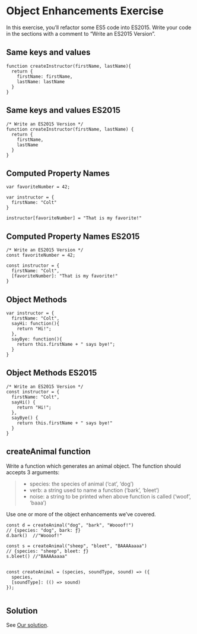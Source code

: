 Object Enhancements Exercise
============================

In this exercise, you’ll refactor some ES5 code into ES2015. Write your code in the sections with a comment to “Write an ES2015 Version”.

Same keys and values
--------------------
```
function createInstructor(firstName, lastName){
  return {
    firstName: firstName,
    lastName: lastName
  }
}
```
Same keys and values ES2015
---------------------------
```
/* Write an ES2015 Version */
function createInstructor(firstName, lastName) {
  return {
    firstName,
    lastName
  }
}

```
Computed Property Names
-----------------------
```
var favoriteNumber = 42;

var instructor = {
  firstName: "Colt"
}

instructor[favoriteNumber] = "That is my favorite!"
```
Computed Property Names ES2015
------------------------------
```
/* Write an ES2015 Version */
const favoriteNumber = 42;

const instructor = {
  firstName: "Colt",
  [favoriteNumber]: "That is my favorite!"
}

```
Object Methods
--------------
```
var instructor = {
  firstName: "Colt",
  sayHi: function(){
    return "Hi!";
  },
  sayBye: function(){
    return this.firstName + " says bye!";
  }
}
```
Object Methods ES2015
---------------------
```
/* Write an ES2015 Version */
const instructor = {
  firstName: "Colt",
  sayHi() {
    return "Hi!";
  },
  sayBye() {
    return this.firstName + " says bye!"
  }
}
```
createAnimal function
---------------------

Write a function which generates an animal object. The function should accepts 3 arguments:

> *   species: the species of animal (‘cat’, ‘dog’)
> *   verb: a string used to name a function (‘bark’, ‘bleet’)
> *   noise: a string to be printed when above function is called (‘woof’, ‘baaa’)

Use one or more of the object enhancements we’ve covered.
```
const d = createAnimal("dog", "bark", "Woooof!")
// {species: "dog", bark: ƒ}
d.bark()  //"Woooof!"

const s = createAnimal("sheep", "bleet", "BAAAAaaaa")
// {species: "sheep", bleet: ƒ}
s.bleet() //"BAAAAaaaa"


const createAnimal = (species, soundType, sound) => ({
  species,
  [soundType]: (() => sound)
});


```
Solution
--------

See [Our solution](solution/index.html).